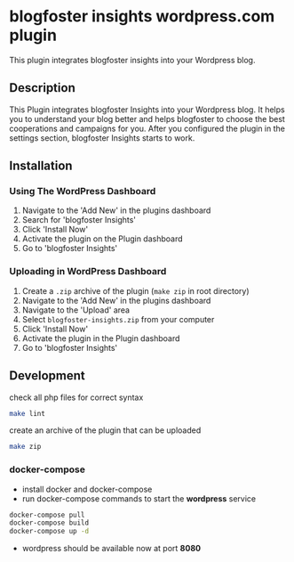 # blogfoster insights wordpress.com plugin

This plugin integrates blogfoster insights into your Wordpress blog.

## Description

This Plugin integrates blogfoster Insights into your Wordpress blog. It
helps you to understand your blog better and helps blogfoster to choose the
best cooperations and campaigns for you. After you configured the plugin in the
settings section, blogfoster Insights starts to work.

## Installation

### Using The WordPress Dashboard

1. Navigate to the 'Add New' in the plugins dashboard
2. Search for 'blogfoster Insights'
3. Click 'Install Now'
4. Activate the plugin on the Plugin dashboard
5. Go to 'blogfoster Insights'

### Uploading in WordPress Dashboard

1. Create a `.zip` archive of the plugin (`make zip` in root directory)
2. Navigate to the 'Add New' in the plugins dashboard
3. Navigate to the 'Upload' area
4. Select `blogfoster-insights.zip` from your computer
5. Click 'Install Now'
6. Activate the plugin in the Plugin dashboard
7. Go to 'blogfoster Insights'

## Development

check all php files for correct syntax

```bash
make lint
```

create an archive of the plugin that can be uploaded

```bash
make zip
```

### docker-compose

- install docker and docker-compose
- run docker-compose commands to start the **wordpress** service

```bash
docker-compose pull
docker-compose build
docker-compose up -d
```

- wordpress should be available now at port **8080**
